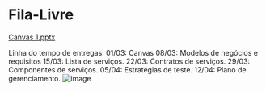# Fila-Livre

[Canvas 1.pptx](https://github.com/user-attachments/files/19134877/Canvas.1.pptx)

Linha do tempo de entregas: 
01/03: Canvas 
08/03: Modelos de negócios e requisitos 
15/03: Lista de serviços. 22/03: Contratos de serviços. 
29/03: Componentes de serviços. 
05/04: Estratégias de teste. 
12/04: Plano de gerenciamento.
![image](https://github.com/user-attachments/assets/9b6fe8d4-0aa0-4419-b593-22aa694bdced)
